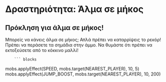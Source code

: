 # Δραστηριότητα: Άλμα σε μήκος

## Πρόκληση για άλμα σε μήκος!

Μπορείς να κάνεις άλμα σε μήκος; Απλά πρέπει να καταρρίψεις το ρεκόρ! Πρέπει να περάσετε τα σημάδια στην άμμο. Να θυμάστε ότι πρέπει να εκτοξεύσετε από το κόκκινο μαλλί!


        ``` blocks
mobs.applyEffect(SPEED, mobs.target(NEAREST_PLAYER), 10, 5)
mobs.applyEffect(JUMP_BOOST, mobs.target(NEAREST_PLAYER), 10, 200)



```
